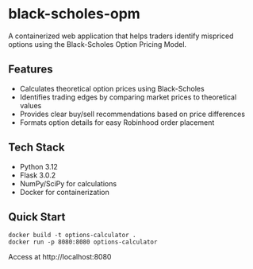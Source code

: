 # black-scholes-opm
A containerized web application that helps traders identify mispriced options using the Black-Scholes Option Pricing Model.

## Features
- Calculates theoretical option prices using Black-Scholes
- Identifies trading edges by comparing market prices to theoretical values
- Provides clear buy/sell recommendations based on price differences
- Formats option details for easy Robinhood order placement

## Tech Stack
- Python 3.12
- Flask 3.0.2
- NumPy/SciPy for calculations
- Docker for containerization

## Quick Start
```
docker build -t options-calculator .
docker run -p 8080:8080 options-calculator
```

Access at http://localhost:8080

